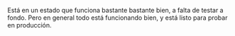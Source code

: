 Está en un estado que funciona bastante bastante bien, a falta de testar a fondo. Pero en general todo está funcionando bien, y está listo para probar en producción.
